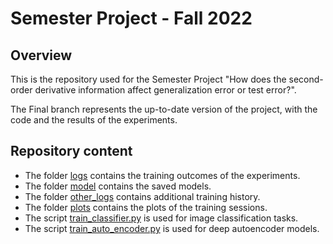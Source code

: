 # Semester Project - Fall 2022

## Overview
This is the repository used for the Semester Project "How does the second-order derivative information affect generalization error or test error?".

The Final branch represents the up-to-date version of the project, with the code and the results of the experiments.



## Repository content
- The folder [logs](/logs) contains the training outcomes of the experiments.
- The folder [model](/model) contains the saved models.
- The folder [other_logs](/other_logs) contains additional training history.
- The folder [plots](/plots) contains the plots of the training sessions.
- The script [train_classifier.py](/train_classifier.py) is used for image classification tasks.
- The script [train_auto_encoder.py](/train_auto_encoder.py) is used for deep autoencoder models.


